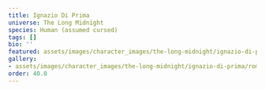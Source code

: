 ```yaml
---
title: Ignazio Di Prima
universe: The Long Midnight
species: Human (assumed cursed)
tags: []
bio: ''
featured: assets/images/character_images/the-long-midnight/ignazio-di-prima/roman_despot.webp
gallery:
- assets/images/character_images/the-long-midnight/ignazio-di-prima/roman_despot.webp
order: 40.0
---
```

